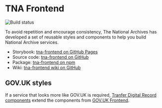 # TNA Frontend

![Build status](https://img.shields.io/github/actions/workflow/status/nationalarchives/tna-frontend/tests.yml?style=flat-square&event=push&branch=main)

To avoid repetition and encourage consistency, The National Archives has developed a set of reusable styles and components to help you build National Archive services.

- Storybook: [tna-frontend on GitHub Pages](https://nationalarchives.github.io/tna-frontend/)
- Source code: [tna-frontend on GitHub](https://github.com/nationalarchives/tna-frontend)
- Package: [tna-frontend on npm](https://www.npmjs.com/package/@nationalarchives/frontend)
- Wiki: [tna-frontend wiki on GitHub](https://github.com/nationalarchives/tna-frontend/wiki)

## GOV.UK styles

If a service that looks more like GOV.UK is required, [Tranfer Digital Record components](https://github.com/nationalarchives/tdr-components) extend the components from [GOV.UK Frontend](https://frontend.design-system.service.gov.uk/).
